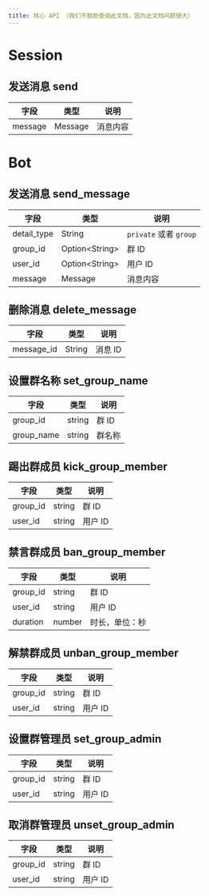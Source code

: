 ```yaml
---
title: 核心 API （我们不鼓励查阅此文档，因为此文档问题很大）
---
```


# Session

## 发送消息 send

| 字段        | 类型                 | 说明                   |
| ----------- | -------------------- | ---------------------- |
| message     | Message              | 消息内容               |

# Bot

## 发送消息 send_message

| 字段        | 类型                 | 说明                   |
| ----------- | -------------------- | ---------------------- |
| detail_type | String               | `private` 或者 `group` |
| group_id    | Option&lt;String&gt; | 群 ID                  |
| user_id     | Option&lt;String&gt; | 用户 ID                |
| message     | Message              | 消息内容               |

## 删除消息 delete_message

| 字段       | 类型   | 说明    |
| ---------- | ------ | ------- |
| message_id | String | 消息 ID |

## 设置群名称 set_group_name

| 字段       | 类型   | 说明   |
| ---------- | ------ | ------ |
| group_id   | string | 群 ID  |
| group_name | string | 群名称 |

## 踢出群成员 kick_group_member

| 字段     | 类型   | 说明    |
| -------- | ------ | ------- |
| group_id | string | 群 ID   |
| user_id  | string | 用户 ID |

## 禁言群成员 ban_group_member

| 字段     | 类型   | 说明           |
| -------- | ------ | -------------- |
| group_id | string | 群 ID          |
| user_id  | string | 用户 ID        |
| duration | number    | 时长，单位：秒 |

## 解禁群成员 unban_group_member

| 字段     | 类型   | 说明    |
| -------- | ------ | ------- |
| group_id | string | 群 ID   |
| user_id  | string | 用户 ID |

## 设置群管理员 set_group_admin

| 字段     | 类型   | 说明    |
| -------- | ------ | ------- |
| group_id | string | 群 ID   |
| user_id  | string | 用户 ID |

## 取消群管理员 unset_group_admin

| 字段     | 类型   | 说明    |
| -------- | ------ | ------- |
| group_id | string | 群 ID   |
| user_id  | string | 用户 ID |